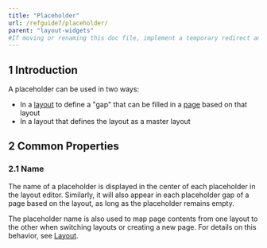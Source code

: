 ```yaml
---
title: "Placeholder"
url: /refguide7/placeholder/
parent: "layout-widgets"
#If moving or renaming this doc file, implement a temporary redirect and let the respective team know they should update the URL in the product. See Mapping to Products for more details.
---
```


## 1 Introduction

A placeholder can be used in two ways:

* In a [layout](/refguide/layout/) to define a "gap" that can be filled in a [page](/refguide/page/) based on that layout
* In a layout that defines the layout as a master layout

## 2 Common Properties

### 2.1 Name

The name of a placeholder is displayed in the center of each placeholder in the layout editor. Similarly, it will also appear in each placeholder gap of a page based on the layout, as long as the placeholder remains empty. 

The placeholder name is also used to map page contents from one layout to the other when switching layouts or creating a new page. For details on this behavior, see [Layout](/refguide/layout/). 
